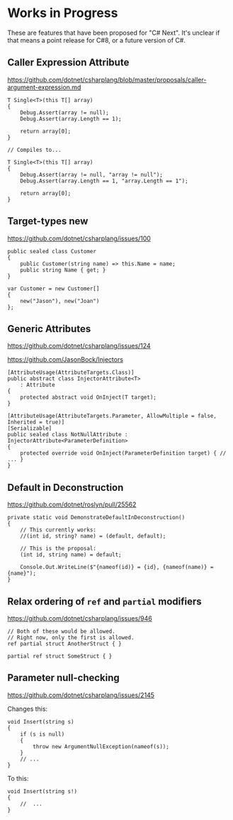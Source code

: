 ﻿# Works in Progress
These are features that have been proposed for "C# Next". It's unclear if that means a point release for C#8, or a future version of C#.
## Caller Expression Attribute
https://github.com/dotnet/csharplang/blob/master/proposals/caller-argument-expression.md
```
T Single<T>(this T[] array)
{
	Debug.Assert(array != null);
	Debug.Assert(array.Length == 1);

	return array[0];
}

// Compiles to...

T Single<T>(this T[] array)
{
	Debug.Assert(array != null, "array != null");
	Debug.Assert(array.Length == 1, "array.Length == 1");

	return array[0];
}
```
## Target-types new
https://github.com/dotnet/csharplang/issues/100
```
public sealed class Customer
{
	public Customer(string name) => this.Name = name;
	public string Name { get; }
}

var Customer = new Customer[]
{
	new("Jason"), new("Joan")
};
```
## Generic Attributes
https://github.com/dotnet/csharplang/issues/124

https://github.com/JasonBock/Injectors
```
[AttributeUsage(AttributeTargets.Class)]
public abstract class InjectorAttribute<T>
	: Attribute
{
	protected abstract void OnInject(T target);
}

[AttributeUsage(AttributeTargets.Parameter, AllowMultiple = false, Inherited = true)]
[Serializable]
public sealed class NotNullAttribute : InjectorAttribute<ParameterDefinition>
{
	protected override void OnInject(ParameterDefinition target) { // ... }
}
```
## Default in Deconstruction
https://github.com/dotnet/roslyn/pull/25562
```
private static void DemonstrateDefaultInDeconstruction()
{
	// This currently works:
	//(int id, string? name) = (default, default);

	// This is the proposal:
	(int id, string name) = default;

	Console.Out.WriteLine($"{nameof(id)} = {id}, {nameof(name)} = {name}");
}
```
## Relax ordering of `ref` and `partial` modifiers
https://github.com/dotnet/csharplang/issues/946
```
// Both of these would be allowed.
// Right now, only the first is allowed.
ref partial struct AnotherStruct { }

partial ref struct SomeStruct { }
```
## Parameter null-checking
https://github.com/dotnet/csharplang/issues/2145

Changes this:
```
void Insert(string s) 
{
	if (s is null) 
	{
		throw new ArgumentNullException(nameof(s));
	}
	// ...
}
```
To this:
```
void Insert(string s!) 
{
	//  ...
}
```
